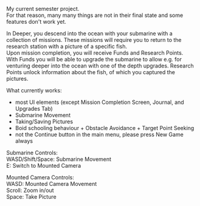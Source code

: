 My current semester project.<br/>
For that reason, many many things are not in their final state and some features don't work yet.

In Deeper, you descend into the ocean with your submarine with a collection of missions. These missions will require you to return to the research station with a picture of a specific fish.<br/>
Upon mission completion, you will receive Funds and Research Points.<br/>
With Funds you will be able to upgrade the submarine to allow e.g. for venturing deeper into the ocean with one of the depth upgrades.
Research Points unlock information about the fish, of which you captured the pictures.

What currently works:
- most UI elements (except Mission Completion Screen, Journal, and Upgrades Tab)
- Submarine Movement
- Taking/Saving Pictures
- Boid schooling behaviour + Obstacle Avoidance + Target Point Seeking
- not the Continue button in the main menu, please press New Game always

Submarine Controls:<br/>
WASD/Shift/Space: Submarine Movement<br/>
E: Switch to Mounted Camera

Mounted Camera Controls:<br/>
WASD: Mounted Camera Movement<br/>
Scroll: Zoom in/out<br/>
Space: Take Picture

